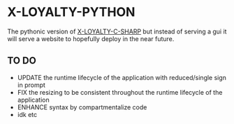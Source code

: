# X-LOYALTY-PYTHON

The pythonic version of [X-LOYALTY-C-SHARP](https://github.com/CHRISSY-FRANKY/X-LOYALTY-C-SHARP) but instead of serving a gui it will serve a website to hopefully deploy in the near future.

## TO DO
- UPDATE the runtime lifecycle of the application with reduced/single sign in prompt
- FIX the resizing to be consistent throughout the runtime lifecycle of the application
- ENHANCE syntax by compartmentalize code
- idk etc